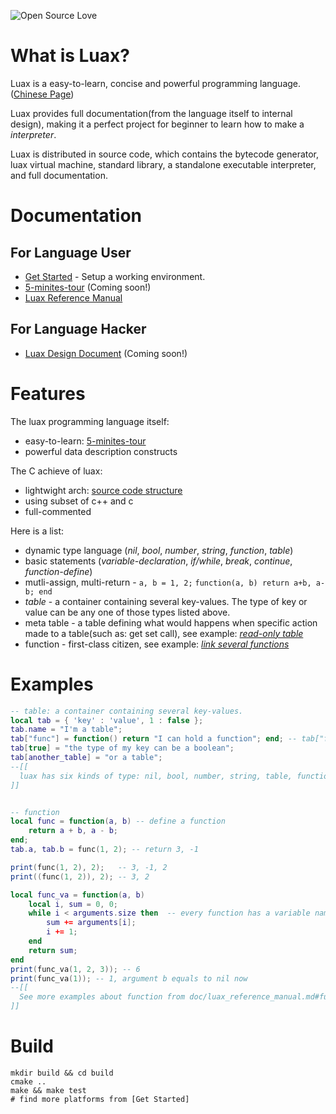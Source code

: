 ![Open Source Love](https://badges.frapsoft.com/os/mit/mit.svg?v=102)

# What is Luax?

 Luax is a easy-to-learn, concise and powerful programming language. ([Chinese Page](./doc/doc-zh/README.md))

 Luax provides full documentation(from the language itself to internal design), making it a perfect project for beginner to learn how to make a *interpreter*.

 Luax is distributed in source code, which contains the bytecode generator, luax virtual machine, standard library, a standalone executable interpreter, and full documentation.


# Documentation

## For Language User

 + [Get Started](./doc/get-started.md) - Setup a working environment.
 + [5-minites-tour](./doc/5-minites-tour.md) (Coming soon!)
 + [Luax Reference Manual](./doc/luax_reference_manual.md)

## For Language Hacker

 + [Luax Design Document](./doc/luax_design_document.md)  (Coming soon!)


# Features

The luax programming language itself:
 + easy-to-learn: [5-minites-tour](./doc/5-minites-tour.md)
 + powerful data description constructs

The C achieve of luax:
 + lightwight arch: [source code structure](./doc/source_code_structure.md)
 + using subset of c++ and c
 + full-commented

 Here is a list:
  * dynamic type language (*nil*, *bool*, *number*, *string*, *function*, *table*)
  * basic statements (*variable-declaration*, *if/while*, *break*, *continue*, *function-define*)
  * mutli-assign, multi-return  - `a, b = 1, 2;` `function(a, b) return a+b, a-b; end`
  * *table*  - a container containing several key-values. The type of key or value can be any one of those types listed above.
  * meta table  - a table defining what would happens when specific action made to a table(such as: get set call), see example: [*read-only table*](https://github.com/morrow1nd/luax/blob/master/doc/luax_reference_manual.md#meta-table) 
  * function  - first-class citizen, see example: [*link several functions*](https://github.com/morrow1nd/luax/blob/master/doc/luax_reference_manual.md#function) 




# Examples

```lua
-- table: a container containing several key-values.
local tab = { 'key' : 'value', 1 : false };
tab.name = "I'm a table";
tab["func"] = function() return "I can hold a function"; end; -- tab["func"] equals to tab.func
tab[true] = "the type of my key can be a boolean";
tab[another_table] = "or a table";
--[[
  luax has six kinds of type: nil, bool, number, string, table, function. Table's key-value can be any kind of these types.
]]


-- function
local func = function(a, b) -- define a function
    return a + b, a - b;
end;
tab.a, tab.b = func(1, 2); -- return 3, -1

print(func(1, 2), 2);   -- 3, -1, 2
print((func(1, 2)), 2); -- 3, 2

local func_va = function(a, b)
    local i, sum = 0, 0;
    while i < arguments.size then  -- every function has a variable named arguments
        sum += arguments[i];
        i += 1;
    end
    return sum;
end
print(func_va(1, 2, 3)); -- 6
print(func_va(1)); -- 1, argument b equals to nil now
--[[ 
  See more examples about function from doc/luax_reference_manual.md#function
]]
```


# Build

```shell
mkdir build && cd build
cmake ..
make && make test
# find more platforms from [Get Started]
```

